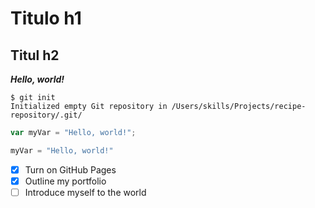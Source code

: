 # Titulo h1
## Titul h2
***Hello, world!***

```
$ git init
Initialized empty Git repository in /Users/skills/Projects/recipe-repository/.git/
```

``` javascript
var myVar = "Hello, world!";
```

``` python
myVar = "Hello, world!"
```
- [x] Turn on GitHub Pages
- [x] Outline my portfolio
- [ ] Introduce myself to the world
